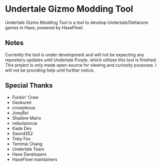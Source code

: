 # Undertale Gizmo Modding Tool
Undertale Gizmo Modding Tool is a tool to develop Undertale/Deltarune games in Haxe, powered by HaxeFlixel.

## Notes
Currently the tool is under development and will not be expecting any repository updates until Undertale Purple, which utilizes this tool is finished. This project is only made open-source for viewing and curiosity purposes. I will not be providing help until further notice.

## Special Thanks

- Funkin' Crew
- Geokureli
- crowplexus 
- JoeyBoi 
- Shadow Mario 
- nebulazorua 
- Kade Dev 
- Sword352 
- Toby Fox 
- Temmie Chang 
- Undertale Team 
- Haxe Developers 
- HaxeFlixel maintainers 
